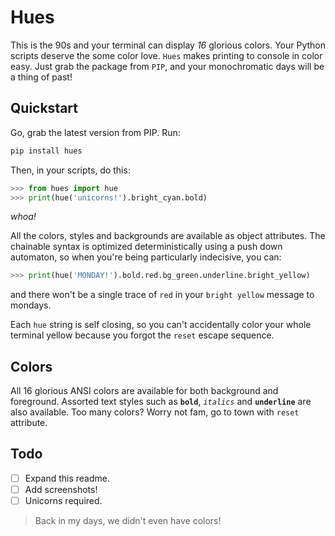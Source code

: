 # Hues
This is the 90s and your terminal can display _16_ glorious colors. Your Python scripts deserve the some color love. `Hues` makes printing to console in color easy. Just grab the package from `PIP`, and your monochromatic days will be a thing of past!


## Quickstart

Go, grab the latest version from PIP. Run:

```bash
pip install hues
```

Then, in your scripts, do this:

```python
>>> from hues import hue
>>> print(hue('unicorns!').bright_cyan.bold)
```

_whoa!_

All the colors, styles and backgrounds are available as object attributes. The chainable syntax is optimized deterministically using a push down automaton, so when you're being particularly indecisive, you can:

```python
>>> print(hue('MONDAY!').bold.red.bg_green.underline.bright_yellow)
```

and there won't be a single trace of `red` in your `bright yellow` message to mondays.

Each `hue` string is self closing, so you can't accidentally color your whole terminal yellow because you forgot the `reset` escape sequence.


## Colors

All 16 glorious ANSI colors are available for both background and foreground. Assorted text styles such as **`bold`**, _`italics`_ and __`underline`__ are also available. Too many colors? Worry not fam, go to town with `reset` attribute.


## Todo
- [ ] Expand this readme.
- [ ] Add screenshots!
- [ ] Unicorns required.

> Back in my days, we didn't even have colors!

